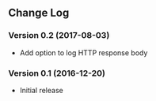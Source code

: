 ## Change Log
### Version 0.2 (2017-08-03)
- Add option to log HTTP response body
### Version 0.1 (2016-12-20)
- Initial release